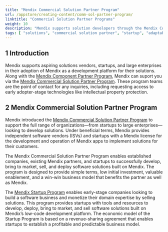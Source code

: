 ```yaml
---
title: "Mendix Commercial Solution Partner Program"
url: /appstore/creating-content/comm-sol-partner-program/
linktitle: "Commercial Solution Partner Programs"
weight: 10
description: "Mendix supports solution developers through the Mendix Component Partner Program and Mendix Commercial Solution Partner Program."
tags: [ "solutions", "commercial solution partner", "startup", "adaptable solutions", "adaptable solutions", "prescriptive solutions" ]
---
```


## 1 Introduction

Mendix supports aspiring solutions vendors, startups, and large enterprises in their adoption of Mendix as a development platform for their solutions. Along with the [Mendix Component Partner Program](/appstore/creating-content/partner-program/), Mendix can suport you via the [Mendix Commercial Solution Partner Program](https://www.mendix.com/partners/become-a-partner/isv-program/). These program teams are the point of contact for any inquiries, including requesting access to early adopter-stage technologies like intellectual property protection.

## 2 Mendix Commercial Solution Partner Program

Mendix introduced the [Mendix Commercial Solution Partner Program](https://www.mendix.com/partners/become-a-partner/isv-program/) to support the full range of organizations—from startups to large enterprises—looking to develop solutions. Under beneficial terms, Mendix provides independent software vendors (ISVs) and startups with a Mendix license for the development and operation of Mendix apps to implement solutions for their customers.

The Mendix Commercial Solution Partner Program enables established companies, existing Mendix partners, and startups to successfully develop, bring to market, sell, and deploy software solutions built on Mendix. The program is designed to provide simple terms, low initial investment, valuable enablement, and a win-win business model that benefits the partner as well as Mendix.

The [Mendix Startup Program](https://www.mendix.com/startup-program/) enables early-stage companies looking to build a software business and monetize their domain expertise by selling solutions. This program provides startups with tools and resources to develop, deploy, bring to market, and sell software solutions built on Mendix’s low-code development platform. The economic model of the Startup Program is based on a revenue-sharing agreement that enables startups to establish a profitable and predictable business model.
